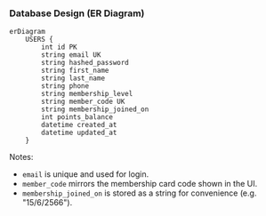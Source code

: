### Database Design (ER Diagram)

```mermaid
erDiagram
    USERS {
        int id PK
        string email UK
        string hashed_password
        string first_name
        string last_name
        string phone
        string membership_level
        string member_code UK
        string membership_joined_on
        int points_balance
        datetime created_at
        datetime updated_at
    }
```

Notes:
- `email` is unique and used for login.
- `member_code` mirrors the membership card code shown in the UI.
- `membership_joined_on` is stored as a string for convenience (e.g. "15/6/2566").


